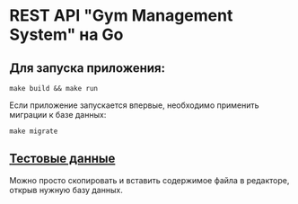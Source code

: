 # REST API "Gym Management System" на Go

## Для запуска приложения:

```
make build && make run
```

Если приложение запускается впервые, необходимо применить миграции к базе данных:

```
make migrate
```

## <a href="https://github.com/igorgofman/DB-CNTU/blob/main/info-backup.sql">Тестовые данные</a>

Можно просто скопировать и вставить содержимое файла в редакторе, открыв нужную базу данных.